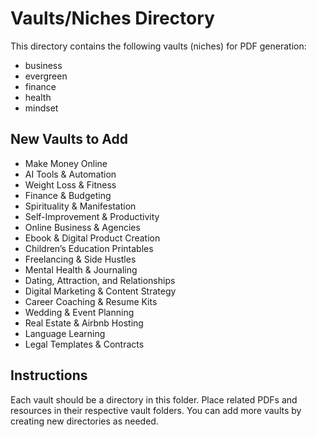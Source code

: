 # Vaults/Niches Directory

This directory contains the following vaults (niches) for PDF generation:

- business
- evergreen
- finance
- health
- mindset

## New Vaults to Add

- Make Money Online
- AI Tools & Automation
- Weight Loss & Fitness
- Finance & Budgeting
- Spirituality & Manifestation
- Self-Improvement & Productivity
- Online Business & Agencies
- Ebook & Digital Product Creation
- Children’s Education Printables
- Freelancing & Side Hustles
- Mental Health & Journaling
- Dating, Attraction, and Relationships
- Digital Marketing & Content Strategy
- Career Coaching & Resume Kits
- Wedding & Event Planning
- Real Estate & Airbnb Hosting
- Language Learning
- Legal Templates & Contracts

## Instructions
Each vault should be a directory in this folder. Place related PDFs and resources in their respective vault folders. You can add more vaults by creating new directories as needed.
